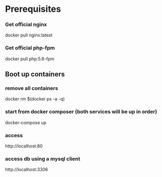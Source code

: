 # Prerequisites

### Get official nginx
docker pull nginx:latest

### Get official php-fpm
docker pull php:5.6-fpm

## Boot up containers

### remove all containers
docker rm $(docker ps -a -q)

### start from docker composer (both services will be up in order)
docker-compose up

### access 
http://localhost:80

### access db using a mysql client
http://localhost:3306
